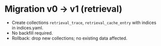 # Migration v0 → v1 (retrieval)

- Create collections `retrieval_trace`, `retrieval_cache_entry` with indices in indices.yaml.
- No backfill required.
- Rollback: drop new collections; no existing data affected.
